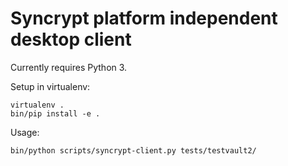 # Syncrypt platform independent desktop client

Currently requires Python 3.

Setup in virtualenv:

    virtualenv .
    bin/pip install -e .

Usage:

    bin/python scripts/syncrypt-client.py tests/testvault2/


